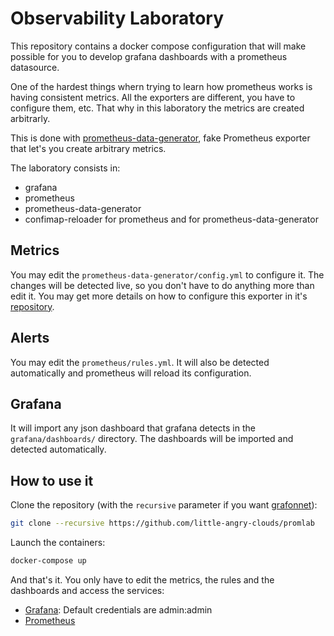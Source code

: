 # Observability Laboratory

This repository contains a docker compose configuration that will make possible
for you to develop grafana dashboards with a prometheus datasource.

One of the hardest things whern trying to learn how prometheus works is having
consistent metrics. All the exporters are different, you have to configure them,
etc. That why in this laboratory the metrics are created arbitrarly.

This is done with
[prometheus-data-generator](https://github.com/little-angry-clouds/prometheus-data-generator),
fake Prometheus exporter that let's you create arbitrary metrics.

The laboratory consists in:
- grafana
- prometheus
- prometheus-data-generator
- confimap-reloader for prometheus and for prometheus-data-generator

## Metrics
You may edit the `prometheus-data-generator/config.yml` to configure it. The
changes will be detected live, so you don't have to do anything more than edit it. You may
get more details on how to configure this exporter in it's
[repository](https://github.com/little-angry-clouds/prometheus-data-generator).

## Alerts
You may edit the `prometheus/rules.yml`. It will also be detected automatically
and prometheus will reload its configuration.

## Grafana
It will import any json dashboard that grafana detects in the
`grafana/dashboards/` directory. The dashboards will be imported and detected
automatically.

## How to use it
Clone the repository (with the `recursive` parameter if you want
[grafonnet](https://github.com/grafana/grafonnet-lib)):

```bash
git clone --recursive https://github.com/little-angry-clouds/promlab
```

Launch the containers:

```bash
docker-compose up
```

And that's it. You only have to edit the metrics, the rules and the dashboards
and access the services:

- [Grafana](http://localhost:3000): Default credentials are admin:admin
- [Prometheus](http://localhost:9090)


